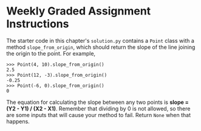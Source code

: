 # Weekly Graded Assignment Instructions

The starter code in this chapter's ``solution.py`` contains a ``Point`` class with a method ``slope_from_origin``, which should return the slope of the line joining the origin to the point. For example,

```nohighlight
>>> Point(4, 10).slope_from_origin()
2.5
>>> Point(12, -3).slope_from_origin()
-0.25
>>> Point(-6, 0).slope_from_origin()
0
```

The equation for calculating the slope between any two points is **slope = (Y2 - Y1) / (X2 - X1)**. Remember that dividing by 0 is not allowed, so there are some inputs that will cause your method to fail. Return ``None`` when that happens.